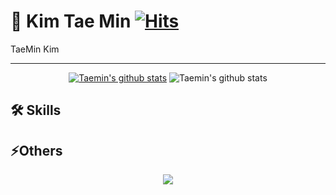 # 📸 Kim Tae Min [![Hits](https://hits.seeyoufarm.com/api/count/incr/badge.svg?url=https%3A%2F%2Fgithub.com%2FLasBe-code&count_bg=%23FF7600&title_bg=%23555555&icon=&icon_color=%23E7E7E7&title=hits&edge_flat=false)](https://hits.seeyoufarm.com)

TaeMin Kim

---

<div align=center>

[![Taemin's github stats](https://github-readme-stats.vercel.app/api/top-langs/?username=taemin6536&show_icons=true&hide_border=true&title_color=004386&icon_color=004386&layout=compact)](https://github.com/taemin6536)
![Taemin's github stats](https://github-readme-stats.vercel.app/api?username=taemin6536&show_icons=true)

</div>

## 🛠 Skills

<div align=center>

</div>

## ⚡️Others

<div align=center>

<a href="https://lasbe.tistory.com/">
    <img 
        src="http://img.shields.io/badge/-Tech%20Blog-black.svg?style=for-the-badge&logo=TV Time&link=https://xoals6536.tistory.com/"/>
</a>

</div>

